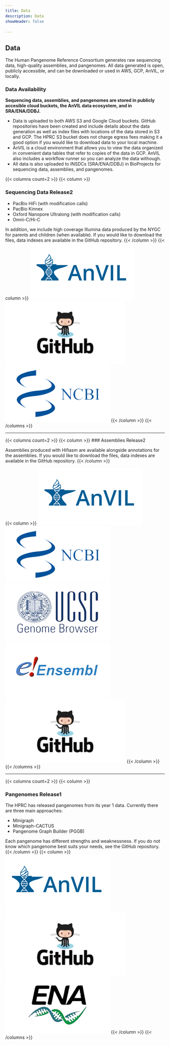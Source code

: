 ```yaml
---
title: Data
description: Data
showHeader: false

---
```


## Data

The Human Pangenome Reference Consortium generates raw sequencing data, high-quality assemblies, and pangenomes. All data generated is open, publicly accessible, and can be downloaded or used in AWS, GCP, AnVIL, or locally.

<!-- We have two “hot off the presses” data sets available at the links below for the HPRC project. These data sets are both using cutting edge technologies for evaluation for future mainstream use. A PacBio Revio sequence run performed at PacBio using an HPRC style library provided by Washington University (large discreet size fraction aiming for ~20kb), as well as an Oxford Nanopore duplex read data set generated at UCSC in close collaboration with Oxford Nanopore.

{{< columns count=2 >}}
{{< column >}}
[Revio data is now available for HG002!](https://human-pangenomics.s3.amazonaws.com/index.html?prefix=submissions/80d00e88-7a92-46d8-88c7-48f1486e11ed--HG002_PACBIO_REVIO/)
The data was generated at PacBio using HG002 libraries created at Washington University. The data set has a large, tight size fraction targeting 20kb.
{{< /column >}}
{{< column >}}
{{< img src="Data-logo-pacbio.svg" >}}
{{< /column >}}
{{< /columns >}}

{{< columns count=2 >}}
{{< column >}}
[ONT duplex data for HG002 is now available!](https://human-pangenomics.s3.amazonaws.com/index.html?prefix=submissions/0CB931D5-AE0C-4187-8BD8-B3A9C9BFDADE--UCSC_HG002_R1041_Duplex_Dorado/Dorado_v0.1.1/)
The HPRC has publicly released a dataset for Oxford Nanopore's new Duplex technology with >70X data with excellent quality (~Q29) and read length (35kbp N50) for HG002.
{{< /column >}}
{{< column >}}
{{< img src="ONT-logo.png" >}}
{{< /column >}}
{{< /columns >}} -->

### Data Availability

**Sequencing data, assemblies, and pangenomes are stored in publicly accesible cloud buckets, the AnVIL data ecosystem, and in SRA/ENA/DDBJ.**

* Data is uploaded to both AWS S3 and Google Cloud buckets. GitHub repositories have been created and include details about the data generation as well as index files with locations of the data stored in S3 and GCP. The HPRC S3 bucket does not charge egress fees making it a good option if you would like to download data to your local machine.
* AnVIL is a cloud environment that allows you to view the data organized in convenient data tables that refer to copies of the data in GCP. AnVIL also includes a workflow runner so you can analyze the data withough.
* All data is also uploaded to INSDCs (SRA/ENA/DDBJ) in BioProjects for sequencing data, assemblies, and pangenomes.

<div class="data-container">

{{< columns count=2 >}}
{{< column >}}

### Sequencing Data Release2

* PacBio HiFi (with modification calls)
* PacBio Kinnex
* Oxford Nanopore Ultralong (with modification calls)
* Omni-C/Hi-C

In addition, we include high coverage Illumina data produced by the NYGC for parents and children (when available). If you would like to download the files, data indexes are available in the GitHub repository.
{{< /column >}}
{{< column >}}
[!['AnVil Logo'](Data-AnVil.png 'AnVil Logo')](https://anvil.terra.bio/)
[!['GitHub Logo'](Data-Github.png 'GitHub Logo')](https://github.com/human-pangenomics/hprc_intermediate_assembly/tree/main/data_tables/sequencing_data)
[!['NCBI Logo'](Data-NCBI.png 'NCBI Logo')](https://www.ncbi.nlm.nih.gov/bioproject/730823)
{{< /column >}}
{{< /columns >}}
<hr />
{{< columns count=2 >}}
{{< column >}}
### Assemblies Release2

Assemblies produced with Hifiasm are available alongside annotations for the assemblies. If you would like to download the files, data indexes are available in the GitHub repository.
{{< /column >}}

{{< column >}}
[!['AnVil Logo'](Data-AnVil.png 'AnVil Logo')](https://anvil.terra.bio/)
[!['NCBI Logo'](Data-NCBI.png 'NCBI Logo')](https://www.ncbi.nlm.nih.gov/bioproject/730823)
[!['UCSC Logo'](Data-UCSC.png 'UCSC Logo')](http://hprc-browser.ucsc.edu/)
[!['Ensembl Logo'](Data-ensembl.png 'Ensembl Logo')](https://projects.ensembl.org/hprc/)
[!['GitHub Logo'](Data-Github.png 'GitHub Logo')](https://github.com/human-pangenomics/hprc_intermediate_assembly/tree/main/data_tables)
{{< /column >}}
{{< /columns >}}
<hr />
{{< columns count=2 >}}
{{< column >}}

### Pangenomes Release1

The HPRC has released pangenomes from its year 1 data. Currently there are three main approaches:

* Minigraph
* Minigraph-CACTUS
* Pangenome Graph Builder (PGGB)
 
Each pangenome has different strengths and weaknessness. If you do not know which pangenome best suits your needs, see the GitHub repository.
{{< /column >}}
{{< column >}}
[!['AnVil Logo'](Data-AnVil.png 'AnVil Logo')](https://anvil.terra.bio/)
[!['GitHub Logo'](Data-Github.png 'GitHub Logo')](https://github.com/human-pangenomics/hpp_pangenome_resources)
[!['ENA Logo'](Data-ENA.png 'ENA Logo')](https://www.ebi.ac.uk/ena/browser/)
{{< /column >}}
{{< /columns >}}

</div>
